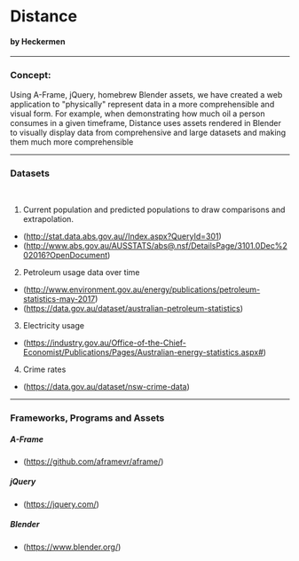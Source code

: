 # Distance

#### by Heckermen

---

### Concept:

Using A-Frame, jQuery, homebrew Blender assets, we have created a web application to "physically" represent data in a more comprehensible and visual form. For example, when demonstrating how much oil a person consumes in a given timeframe, Distance uses assets rendered in Blender to visually display data from comprehensive and large datasets and making them much more comprehensible 

---

### Datasets
<br/>

1) Current population and predicted populations to draw comparisons and extrapolation.
- (http://stat.data.abs.gov.au//Index.aspx?QueryId=301)
- (http://www.abs.gov.au/AUSSTATS/abs@.nsf/DetailsPage/3101.0Dec%202016?OpenDocument)

2) Petroleum usage data over time
- (http://www.environment.gov.au/energy/publications/petroleum-statistics-may-2017)
- (https://data.gov.au/dataset/australian-petroleum-statistics)

3) Electricity usage
- (https://industry.gov.au/Office-of-the-Chief-Economist/Publications/Pages/Australian-energy-statistics.aspx#)

4) Crime rates
- (https://data.gov.au/dataset/nsw-crime-data)


---

### Frameworks, Programs and Assets

##### A-Frame

- (https://github.com/aframevr/aframe/)

##### jQuery

- (https://jquery.com/)

##### Blender

- (https://www.blender.org/)
